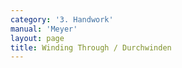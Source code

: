 ```yaml
---
category: '3. Handwork'
manual: 'Meyer'
layout: page
title: Winding Through / Durchwinden
---
```


<link rel="import" href="/bower_components/polymer/polymer.html">
<link rel="import" href="shared-styles.html">

<dom-module id="{{ page.url | split:'/' | last | remove: '.html' }}-element">
  <template>
    <style include="shared-styles">
      :host {
        display: block;

        padding: 10px;
      }
    </style>

    <div class="card">

      <h1>{{ page.title }}</h1>


      <p>Transcription:</p>
      <blockquote><p>When you have bound with a <a href="zwerchhau">Zwerchhau</a> and wound the short edge in at your opponent's head, then step through with your right foot between you and them, toward your opponent's right side, and at the same time wind through with your haft under their blade to your left side and send your pommel outside over their right arm. Step back with your right foot and with this, wrench down on your right side and strike with the long edge on their head. Thus have you not only wound through, but caught over with the pommel.</p>
      </blockquote>

    </div>
  </template>

  <script>
    Polymer({
      is: '{{ page.url | split:'/' | last | remove: '.html' }}-element',
    });
  </script>
</dom-module>
